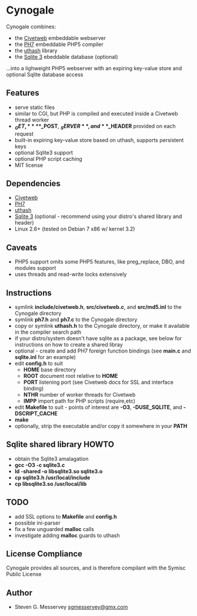 # **Cynogale**

Cynogale combines:
* the [Civetweb](https://github.com/bel2125/civetweb) embeddable webserver
* the [PH7](https://github.com/symisc/PH7) embeddable PHP5 compiler 
* the [uthash](https://github.com/troydhanson/uthash) library
* the [Sqlite 3](http://www.sqlite.org) ebeddable database (optional)

...into a lighweight PHP5 webserver with an expiring key-value store and optional Sqlite database access

## Features
* serve static files
* similar to CGI, but PHP is compiled and executed inside a Civetweb thread worker
* **$_GET,** **$_POST**, **$_SERVER**, and **$_HEADER** provided on each request
* built-in expiring key-value store based on uthash, supports persistent keys
* optional Sqlite3 support
* optional PHP script caching
* MIT license

## Dependencies
* [Civetweb](https://github.com/bel2125/civetweb)
* [PH7](https://github.com/symisc/PH7)
* [uthash](https://github.com/troydhanson/uthash)
* [Sqlite 3](http://www.sqlite.org) (optional - recommend using your distro's shared library and header)
* Linux 2.6+ (tested on Debian 7 x86 w/ kernel 3.2)

## Caveats
* PHP5 support omits some PHP5 features, like preg_replace, DBO, and modules support
* uses threads and read-write locks extensively


## Instructions
* symlink **include/civetweb.h**, **src/civetweb.c**, and **src/md5.inl** to the Cynogale directory
* symlink **ph7.h** and **ph7.c** to the Cynogale directory
* copy or symlink **uthash.h** to the Cynogale directory, or make it available in the compiler search path
* if your distro/system doesn't have sqlite as a package, see below for instructions on how to create a shared libray
* optional - create and add PH7 foreign function bindings (see **main.c** and **sqlite.inl** for an example)
* edit **config.h** to suit
  * **HOME** base directory
  * **ROOT** document root relative to **HOME**
  * **PORT** listening port (see Civetweb docs for SSL and interface binding)
  * **NTHR** number of worker threads for Civetweb
  * **IMPP** import path for PHP scripts (require,etc)
* edit **Makefile** to suit - points of interest are **-O3**, **-DUSE_SQLITE**, and **-DSCRIPT_CACHE**
* **make**
* optionally, strip the executable and/or copy it somewhere in your **PATH**


## Sqlite shared library HOWTO
* obtain the Sqlite3 amalagation
* **gcc -O3 -c sqlite3.c**
* **ld -shared -o libsqlite3.so sqlite3.o**
* **cp sqlite3.h /usr/local/include** 
* **cp libsqlite3.so /usr/local/lib** 


## TODO
* add SSL options to **Makefile** and **config.h**
* possible ini-parser
* fix a few unguarded **malloc** calls
* investigate adding **malloc** guards to uthash

## License Compliance
Cynogale provides all sources, and is therefore compilant with the Symisc Public License


## Author
* Steven G. Messervey [sgmesservey@gmx.com](mailto:sgmesservey@gmx.com)
